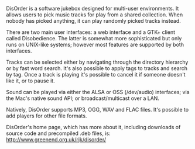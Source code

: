 DisOrder is a software jukebox designed for multi-user environments. It allows users to pick music tracks for play from a shared collection. When nobody has picked anything, it can play randomly picked tracks instead.

There are two main user interfaces: a web interface and a GTK+ client called Disobedience. The latter is somewhat more sophisticated but only runs on UNIX-like systems; however most features are supported by both interfaces.

Tracks can be selected either by navigating through the directory hierarchy or by fast word search. It's also possible to apply tags to tracks and search by tag. Once a track is playing it's possible to cancel it if someone doesn't like it, or to pause it.

Sound can be played via either the ALSA or OSS (/dev/audio) interfaces; via the Mac's native sound API; or broadcast/multicast over a LAN.

Natively, DisOrder supports MP3, OGG, WAV and FLAC files. It's possible to add players for other file formats.

DisOrder's home page, which has more about it, including downloads of source code and precompiled .deb files, is: http://www.greenend.org.uk/rjk/disorder/